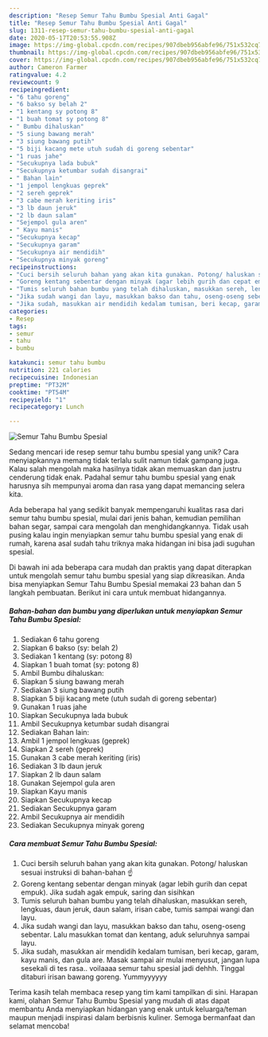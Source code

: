```yaml
---
description: "Resep Semur Tahu Bumbu Spesial Anti Gagal"
title: "Resep Semur Tahu Bumbu Spesial Anti Gagal"
slug: 1311-resep-semur-tahu-bumbu-spesial-anti-gagal
date: 2020-05-17T20:53:55.908Z
image: https://img-global.cpcdn.com/recipes/907dbeb956abfe96/751x532cq70/semur-tahu-bumbu-spesial-foto-resep-utama.jpg
thumbnail: https://img-global.cpcdn.com/recipes/907dbeb956abfe96/751x532cq70/semur-tahu-bumbu-spesial-foto-resep-utama.jpg
cover: https://img-global.cpcdn.com/recipes/907dbeb956abfe96/751x532cq70/semur-tahu-bumbu-spesial-foto-resep-utama.jpg
author: Cameron Farmer
ratingvalue: 4.2
reviewcount: 9
recipeingredient:
- "6 tahu goreng"
- "6 bakso sy belah 2"
- "1 kentang sy potong 8"
- "1 buah tomat sy potong 8"
- " Bumbu dihaluskan"
- "5 siung bawang merah"
- "3 siung bawang putih"
- "5 biji kacang mete utuh sudah di goreng sebentar"
- "1 ruas jahe"
- "Secukupnya lada bubuk"
- "Secukupnya ketumbar sudah disangrai"
- " Bahan lain"
- "1 jempol lengkuas geprek"
- "2 sereh geprek"
- "3 cabe merah keriting iris"
- "3 lb daun jeruk"
- "2 lb daun salam"
- "Sejempol gula aren"
- " Kayu manis"
- "Secukupnya kecap"
- "Secukupnya garam"
- "Secukupnya air mendidih"
- "Secukupnya minyak goreng"
recipeinstructions:
- "Cuci bersih seluruh bahan yang akan kita gunakan. Potong/ haluskan sesuai instruksi di bahan-bahan ☝️"
- "Goreng kentang sebentar dengan minyak (agar lebih gurih dan cepat empuk). Jika sudah agak empuk, saring dan sisihkan"
- "Tumis seluruh bahan bumbu yang telah dihaluskan, masukkan sereh, lengkuas, daun jeruk, daun salam, irisan cabe, tumis sampai wangi dan layu."
- "Jika sudah wangi dan layu, masukkan bakso dan tahu, oseng-oseng sebentar. Lalu masukkan tomat dan kentang, aduk seluruhnya sampai layu."
- "Jika sudah, masukkan air mendidih kedalam tumisan, beri kecap, garam, kayu manis, dan gula are. Masak sampai air mulai menyusut, jangan lupa sesekali di tes rasa.. voilaaaa semur tahu spesial jadi dehhh. Tinggal ditaburi irisan bawang goreng. Yummyyyyyy"
categories:
- Resep
tags:
- semur
- tahu
- bumbu

katakunci: semur tahu bumbu 
nutrition: 221 calories
recipecuisine: Indonesian
preptime: "PT32M"
cooktime: "PT54M"
recipeyield: "1"
recipecategory: Lunch

---
```



![Semur Tahu Bumbu Spesial](https://img-global.cpcdn.com/recipes/907dbeb956abfe96/751x532cq70/semur-tahu-bumbu-spesial-foto-resep-utama.jpg)

Sedang mencari ide resep semur tahu bumbu spesial yang unik? Cara menyiapkannya memang tidak terlalu sulit namun tidak gampang juga. Kalau salah mengolah maka hasilnya tidak akan memuaskan dan justru cenderung tidak enak. Padahal semur tahu bumbu spesial yang enak harusnya sih mempunyai aroma dan rasa yang dapat memancing selera kita.

Ada beberapa hal yang sedikit banyak mempengaruhi kualitas rasa dari semur tahu bumbu spesial, mulai dari jenis bahan, kemudian pemilihan bahan segar, sampai cara mengolah dan menghidangkannya. Tidak usah pusing kalau ingin menyiapkan semur tahu bumbu spesial yang enak di rumah, karena asal sudah tahu triknya maka hidangan ini bisa jadi suguhan spesial.




Di bawah ini ada beberapa cara mudah dan praktis yang dapat diterapkan untuk mengolah semur tahu bumbu spesial yang siap dikreasikan. Anda bisa menyiapkan Semur Tahu Bumbu Spesial memakai 23 bahan dan 5 langkah pembuatan. Berikut ini cara untuk membuat hidangannya.

<!--inarticleads1-->

##### Bahan-bahan dan bumbu yang diperlukan untuk menyiapkan Semur Tahu Bumbu Spesial:

1. Sediakan 6 tahu goreng
1. Siapkan 6 bakso (sy: belah 2)
1. Sediakan 1 kentang (sy: potong 8)
1. Siapkan 1 buah tomat (sy: potong 8)
1. Ambil  Bumbu dihaluskan:
1. Siapkan 5 siung bawang merah
1. Sediakan 3 siung bawang putih
1. Siapkan 5 biji kacang mete (utuh sudah di goreng sebentar)
1. Gunakan 1 ruas jahe
1. Siapkan Secukupnya lada bubuk
1. Ambil Secukupnya ketumbar sudah disangrai
1. Sediakan  Bahan lain:
1. Ambil 1 jempol lengkuas (geprek)
1. Siapkan 2 sereh (geprek)
1. Gunakan 3 cabe merah keriting (iris)
1. Sediakan 3 lb daun jeruk
1. Siapkan 2 lb daun salam
1. Gunakan Sejempol gula aren
1. Siapkan  Kayu manis
1. Siapkan Secukupnya kecap
1. Sediakan Secukupnya garam
1. Ambil Secukupnya air mendidih
1. Sediakan Secukupnya minyak goreng




<!--inarticleads2-->

##### Cara membuat Semur Tahu Bumbu Spesial:

1. Cuci bersih seluruh bahan yang akan kita gunakan. Potong/ haluskan sesuai instruksi di bahan-bahan ☝️
1. Goreng kentang sebentar dengan minyak (agar lebih gurih dan cepat empuk). Jika sudah agak empuk, saring dan sisihkan
1. Tumis seluruh bahan bumbu yang telah dihaluskan, masukkan sereh, lengkuas, daun jeruk, daun salam, irisan cabe, tumis sampai wangi dan layu.
1. Jika sudah wangi dan layu, masukkan bakso dan tahu, oseng-oseng sebentar. Lalu masukkan tomat dan kentang, aduk seluruhnya sampai layu.
1. Jika sudah, masukkan air mendidih kedalam tumisan, beri kecap, garam, kayu manis, dan gula are. Masak sampai air mulai menyusut, jangan lupa sesekali di tes rasa.. voilaaaa semur tahu spesial jadi dehhh. Tinggal ditaburi irisan bawang goreng. Yummyyyyyy




Terima kasih telah membaca resep yang tim kami tampilkan di sini. Harapan kami, olahan Semur Tahu Bumbu Spesial yang mudah di atas dapat membantu Anda menyiapkan hidangan yang enak untuk keluarga/teman maupun menjadi inspirasi dalam berbisnis kuliner. Semoga bermanfaat dan selamat mencoba!
